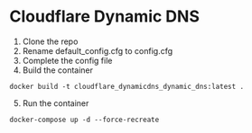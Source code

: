 # Cloudflare Dynamic DNS

1. Clone the repo
2. Rename default_config.cfg to config.cfg
3. Complete the config file
4. Build the container

```
docker build -t cloudflare_dynamicdns_dynamic_dns:latest .
```

5. Run the container

```
docker-compose up -d --force-recreate
```

